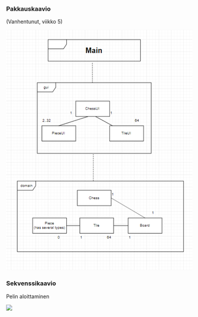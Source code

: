### Pakkauskaavio

(Vanhentunut, viikko 5)

<img src="https://raw.githubusercontent.com/mikkosk/ot2019/master/kuvat/pakkauskaavio.PNG">


### Sekvenssikaavio

Pelin aloittaminen

<img src="https://raw.githubusercontent.com/mikkosk/ot2019/master/kuvat/sekvenssikaavio.png">